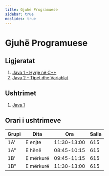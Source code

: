 ```yaml
---
title: Gjuhë Programuese
sidebar: true
noslides: true
---
```


# Gjuhë Programuese

## Ligjeratat

1. [Java 1 - Hyrje në C++](/lendet/gjuhe-programuese/ligjerata/java1)
2. [Java 2 - Tipet dhe Variablat](/lendet/gjuhe-programuese/ligjerata/java2)

## Ushtrimet

1. [Java 1](/lendet/gjuhe-programuese/ushtrime/java1)

## Orari i ushtrimeve

Grupi|Dita|Ora|Salla
-|-|-|-
1A'|E enjte|11:30-13:00|615
1A"|E hënë|08:45-10:15|615
1B'|E mërkurë|09:45-11:15|615
1B"|E mërkurë|11:30-13:00|615
